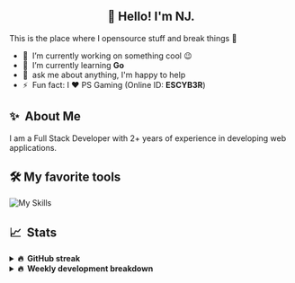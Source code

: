 <h2 align="center">👋 Hello! I'm NJ.</h2>

This is the place where I opensource stuff and break things :rofl:

- 🔭 &nbsp;I’m currently working on something cool :wink:
- 🌱 &nbsp;I’m currently learning **Go**
- 💬 &nbsp;ask me about anything, I'm happy to help
- ⚡ &nbsp;Fun fact: I ❤️ PS Gaming (Online ID: **ESCYB3R**)

## ✨ &nbsp;About Me
  I am a Full Stack Developer with 2+ years of experience in developing web applications.</p>
  
## 🛠️ My favorite tools
![My Skills](https://skillicons.dev/icons?i=vue,go,nodejs,ts,js,python,postgres,mongodb,redis,git,docker,vscode)

## 📈 &nbsp;Stats
  
  <details>
  <summary><b>🔥 &nbsp;GitHub streak</b></summary>
  <br/>
  
  [![GitHub Streak](http://github-readme-streak-stats.herokuapp.com?user=n-jaisabai&theme=github-dark-blue&hide_border=true)](https://git.io/streak-stats)
  
  </details>
  
  <details>
  <summary><b>🔥 &nbsp;Weekly development breakdown</b></summary>
  <br/>
  
  <!--START_SECTION:waka-->

```txt
Python       14 hrs 35 mins  ████████████████▒░░░░░░░░   64.68 %
Go           3 hrs 5 mins    ███▒░░░░░░░░░░░░░░░░░░░░░   13.74 %
Vue.js       1 hr 34 mins    █▓░░░░░░░░░░░░░░░░░░░░░░░   06.97 %
YAML         1 hr 2 mins     █░░░░░░░░░░░░░░░░░░░░░░░░   04.59 %
JavaScript   46 mins         █░░░░░░░░░░░░░░░░░░░░░░░░   03.40 %
```

<!--END_SECTION:waka-->
  <b>Note:</b> Top languages is only a metric of the languages my weekly code consists of and doesn't reflect experience or skill level.
  </details>
